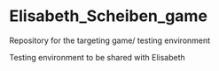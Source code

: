 # Elisabeth_Scheiben_game
Repository for the targeting game/ testing environment

Testing environment to be shared with Elisabeth
